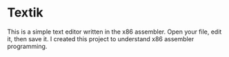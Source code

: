 # Textik
This is a simple text editor written in the x86 assembler. Open your file, edit it, then save it.
I created this project to understand x86 assembler programming.
